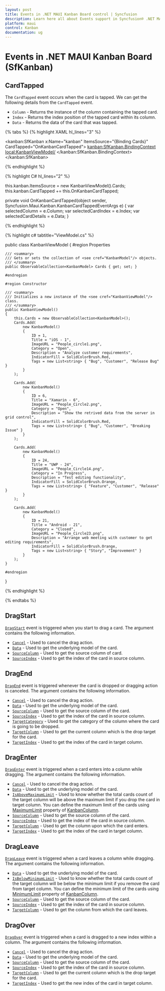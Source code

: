 ```yaml
---
layout: post
title: Events in .NET MAUI Kanban Board control | Syncfusion
description: Learn here all about Events support in Syncfusion® .NET MAUI Kanban Board (SfKanban) control, its elements and more.
platform: maui
control: Kanban
documentation: ug
---
```


# Events in .NET MAUI Kanban Board (SfKanban)

## CardTapped

The `CardTapped` event occurs when the card is tapped. We can get the following details from the `CardTapped` event.

* `Column` - Returns the instance of the column containing the tapped card.
* `Index` - Returns the index position of the tapped card within its column.
* `Data` - Returns the data of the card that was tapped.

{% tabs %}
{% highlight XAML hl_lines="3" %}

<kanban:SfKanban x:Name="kanban"
                 ItemsSource="{Binding Cards}"
                 CardTapped="OnKanbanCardTapped">
    <kanban:SfKanban.BindingContext>
        <local:KanbanViewModel/>
    </kanban:SfKanban.BindingContext>
</kanban:SfKanban>

{% endhighlight %}

{% highlight C# hl_lines="2" %}

this.kanban.ItemsSource = new KanbanViewModel().Cards;
this.kanban.CardTapped += this.OnKanbanCardTapped;

private void OnKanbanCardTapped(object sender, Syncfusion.Maui.Kanban.KanbanCardTappedEventArgs e)
{
    var selectedColumn = e.Column;
    var selectedCardIndex = e.Index;
    var selectedCardDetails = e.Data;
}

{% endhighlight %}

{% highlight c# tabtitle="ViewModel.cs" %}

public class KanbanViewModel
{
    #region Properties

    /// <summary>
    /// Gets or sets the collection of <see cref="KanbanModel"/> objects.
    /// </summary>
    public ObservableCollection<KanbanModel> Cards { get; set; }

    #endregion

    #region Constructor

    /// <summary>
    /// Initializes a new instance of the <see cref="KanbanViewModel"/> class.
    /// </summary>
    public KanbanViewModel()
    {
        this.Cards = new ObservableCollection<KanbanModel>();
        Cards.Add(
            new KanbanModel()
            {
                ID = 1,
                Title = "iOS - 1",
                ImageURL = "People_circle1.png",
                Category = "Open",
                Description = "Analyze customer requirements",
                IndicatorFill = SolidColorBrush.Red,
                Tags = new List<string> { "Bug", "Customer", "Release Bug" }
            }
        );

        Cards.Add(
            new KanbanModel()
            {
                ID = 6,
                Title = "Xamarin - 6",
                ImageURL = "People_Circle2.png",
                Category = "Open",
                Description = "Show the retrived data from the server in grid control",
                IndicatorFill = SolidColorBrush.Red,
                Tags = new List<string> { "Bug", "Customer", "Breaking Issue" }
            }
        );

        Cards.Add(
            new KanbanModel()
            {
                ID = 24,
                Title = "UWP - 24",
                ImageURL = "People_Circle14.png",
                Category = "In Progress",
                Description = "Test editing functionality",
                IndicatorFill = SolidColorBrush.Orange,
                Tags = new List<string> { "Feature", "Customer", "Release" }
            }
        );

        Cards.Add(
            new KanbanModel()
            {
                ID = 21,
                Title = "Android - 21",
                Category = "Closed",
                ImageURL = "People_Circle23.png",
                Description = "Arrange web meeting with customer to get editing requirements",
                IndicatorFill = SolidColorBrush.Orange,
                Tags = new List<string> { "Story", "Improvement" }
            }
        );
    }

    #endregion
}

{% endhighlight %}

{% endtabs %}

## DragStart

[`DragStart`](https://help.syncfusion.com/cr/maui/Syncfusion.Maui.Kanban.SfKanban.html#Syncfusion_Maui_Kanban_SfKanban_DragStart) event is triggered when you start to drag a card. The argument contains the following information.

* [`Cancel`](https://help.syncfusion.com/cr/maui/Syncfusion.Maui.Kanban.KanbanDragStartEventArgs.html#Syncfusion_Maui_Kanban_KanbanDragStartEventArgs_Cancel) - Used to cancel the drag action.
* [`Data`](https://help.syncfusion.com/cr/maui/Syncfusion.Maui.Kanban.KanbanDragEventArgs.html#Syncfusion_Maui_Kanban_KanbanDragEventArgs_Data) - Used to get the underlying model of the card.
* [`SourceColumn`](https://help.syncfusion.com/cr/maui/Syncfusion.Maui.Kanban.KanbanDragEventArgs.html#Syncfusion_Maui_Kanban_KanbanDragEventArgs_SourceColumn) - Used to get the source column of card.
* [`SourceIndex`](https://help.syncfusion.com/cr/maui/Syncfusion.Maui.Kanban.KanbanDragEventArgs.html#Syncfusion_Maui_Kanban_KanbanDragEventArgs_SourceIndex) - Used to get the index of the card in source column.   

## DragEnd  

[`DragEnd`](https://help.syncfusion.com/cr/maui/Syncfusion.Maui.Kanban.SfKanban.html#Syncfusion_Maui_Kanban_SfKanban_DragEnd) event is triggered whenever the card is dropped or dragging action is canceled. The argument contains the following information.

* [`Cancel`](https://help.syncfusion.com/cr/maui/Syncfusion.Maui.Kanban.KanbanDragEndEventArgs.html#Syncfusion_Maui_Kanban_KanbanDragEndEventArgs_Cancel) - Used to cancel the drag action.
* [`Data`](https://help.syncfusion.com/cr/maui/Syncfusion.Maui.Kanban.KanbanDragEventArgs.html#Syncfusion_Maui_Kanban_KanbanDragEventArgs_Data) - Used to get the underlying model of the card.
* [`SourceColumn`](https://help.syncfusion.com/cr/maui/Syncfusion.Maui.Kanban.KanbanDragEventArgs.html#Syncfusion_Maui_Kanban_KanbanDragEventArgs_SourceColumn) - Used to get the source column of the card.
* [`SourceIndex`](https://help.syncfusion.com/cr/maui/Syncfusion.Maui.Kanban.KanbanDragEventArgs.html#Syncfusion_Maui_Kanban_KanbanDragEventArgs_SourceIndex) - Used to get the index of the card in source column.
* [`TargetCategory`](https://help.syncfusion.com/cr/maui/Syncfusion.Maui.Kanban.KanbanDragEndEventArgs.html#Syncfusion_Maui_Kanban_KanbanDragEndEventArgs_TargetCategory) - Used to get the category of the column where the card is going to be dropped.
* [`TargetColumn`](https://help.syncfusion.com/cr/maui/Syncfusion.Maui.Kanban.KanbanDragEndEventArgs.html#Syncfusion_Maui_Kanban_KanbanDragEndEventArgs_TargetColumn) - Used to get the current column which is the drop target for the card.
* [`TargetIndex`](https://help.syncfusion.com/cr/maui/Syncfusion.Maui.Kanban.KanbanDragEndEventArgs.html#Syncfusion_Maui_Kanban_KanbanDragEndEventArgs_TargetIndex) - Used to get the index of the card in target column.

## DragEnter 

[`DragEnter`](https://help.syncfusion.com/cr/maui/Syncfusion.Maui.Kanban.SfKanban.html#Syncfusion_Maui_Kanban_SfKanban_DragEnter) event is triggered when a card enters into a column while dragging. The argument contains the following information.

* [`Cancel`](https://help.syncfusion.com/cr/maui/Syncfusion.Maui.Kanban.KanbanDragEnterEventArgs.html#Syncfusion_Maui_Kanban_KanbanDragEnterEventArgs_Cancel) - Used to cancel the drag action.
* [`Data`](https://help.syncfusion.com/cr/maui/Syncfusion.Maui.Kanban.KanbanDragEventArgs.html#Syncfusion_Maui_Kanban_KanbanDragEventArgs_Data) - Used to get the underlying model of the card.
* [`IsAboveMaximumLimit`](https://help.syncfusion.com/cr/maui/Syncfusion.Maui.Kanban.KanbanDragEnterEventArgs.html#Syncfusion_Maui_Kanban_KanbanDragEnterEventArgs_IsAboveMaximumLimit) - Used to know whether the total cards count of the target column will be above the maximum limit if you drop the card in target column. You can define the maximum limit of the cards using [MaximumLimit](https://help.syncfusion.com/cr/maui/Syncfusion.Maui.Kanban.KanbanColumn.html#Syncfusion_Maui_Kanban_KanbanColumn_MaximumLimit) property of [KanbanColumn](https://help.syncfusion.com/cr/maui/Syncfusion.Maui.Kanban.KanbanColumn.html). 
* [`SourceColumn`](https://help.syncfusion.com/cr/maui/Syncfusion.Maui.Kanban.KanbanDragEventArgs.html#Syncfusion_Maui_Kanban_KanbanDragEventArgs_SourceColumn) - Used to get the source column of the card.
* [`SourceIndex`](https://help.syncfusion.com/cr/maui/Syncfusion.Maui.Kanban.KanbanDragEventArgs.html#Syncfusion_Maui_Kanban_KanbanDragEventArgs_SourceIndex) - Used to get the index of the card in source column.
* [`TargetColumn`](https://help.syncfusion.com/cr/maui/Syncfusion.Maui.Kanban.KanbanDragEnterEventArgs.html#Syncfusion_Maui_Kanban_KanbanDragEnterEventArgs_TargetColumn) - Used to get the column upon which the card enters.
* [`TargetIndex`](https://help.syncfusion.com/cr/maui/Syncfusion.Maui.Kanban.KanbanDragEnterEventArgs.html#Syncfusion_Maui_Kanban_KanbanDragEnterEventArgs_TargetIndex) - Used to get the index of the card in target column.

## DragLeave 

[`DragLeave`](https://help.syncfusion.com/cr/maui/Syncfusion.Maui.Kanban.SfKanban.html#Syncfusion_Maui_Kanban_SfKanban_DragLeave) event is triggered when a card leaves a column while dragging. The argument contains the following information.

* [`Data`](https://help.syncfusion.com/cr/maui/Syncfusion.Maui.Kanban.KanbanDragEventArgs.html#Syncfusion_Maui_Kanban_KanbanDragEventArgs_Data) - Used to get the underlying model of the card.
* [`IsBelowMinimumLimit`](https://help.syncfusion.com/cr/maui/Syncfusion.Maui.Kanban.KanbanDragLeaveEventArgs.html#Syncfusion_Maui_Kanban_KanbanDragLeaveEventArgs_IsBelowMinimumLimit) - Used to know whether the total cards count of the target column will be below the minimum limit if you remove the card from target column. You can define the minimum limit of the cards using [MinimumLimit](https://help.syncfusion.com/cr/maui/Syncfusion.Maui.Kanban.KanbanColumn.html#Syncfusion_Maui_Kanban_KanbanColumn_MinimumLimit) property of [KanbanColumn](https://help.syncfusion.com/cr/maui/Syncfusion.Maui.Kanban.KanbanColumn.html).
* [`SourceColumn`](https://help.syncfusion.com/cr/maui/Syncfusion.Maui.Kanban.KanbanDragEventArgs.html#Syncfusion_Maui_Kanban_KanbanDragEventArgs_SourceColumn) - Used to get the source column of the card.
* [`SourceIndex`](https://help.syncfusion.com/cr/maui/Syncfusion.Maui.Kanban.KanbanDragEventArgs.html#Syncfusion_Maui_Kanban_KanbanDragEventArgs_SourceIndex) - Used to get the index of the card in source column.
* [`TargetColumn`](https://help.syncfusion.com/cr/maui/Syncfusion.Maui.Kanban.KanbanDragLeaveEventArgs.html#Syncfusion_Maui_Kanban_KanbanDragLeaveEventArgs_TargetColumn) - Used to get the column from which the card leaves.

## DragOver

[`DragOver`](https://help.syncfusion.com/cr/maui/Syncfusion.Maui.Kanban.SfKanban.html#Syncfusion_Maui_Kanban_SfKanban_DragOver) event is triggered when a card is dragged to a new index within a column. The argument contains the following information.

* [`Cancel`](https://help.syncfusion.com/cr/maui/Syncfusion.Maui.Kanban.KanbanDragOverEventArgs.html#Syncfusion_Maui_Kanban_KanbanDragOverEventArgs_Cancel) - Used to cancel the drag action.
* [`Data`](https://help.syncfusion.com/cr/maui/Syncfusion.Maui.Kanban.KanbanDragEventArgs.html#Syncfusion_Maui_Kanban_KanbanDragEventArgs_Data) - Used to get the underlying model of the card.
* [`SourceColumn`](https://help.syncfusion.com/cr/maui/Syncfusion.Maui.Kanban.KanbanDragEventArgs.html#Syncfusion_Maui_Kanban_KanbanDragEventArgs_SourceColumn) - Used to get the source column of the card.
* [`SourceIndex`](https://help.syncfusion.com/cr/maui/Syncfusion.Maui.Kanban.KanbanDragEventArgs.html#Syncfusion_Maui_Kanban_KanbanDragEventArgs_SourceIndex) - Used to get the index of the card in source column.
* [`TargetColumn`](https://help.syncfusion.com/cr/maui/Syncfusion.Maui.Kanban.KanbanDragOverEventArgs.html#Syncfusion_Maui_Kanban_KanbanDragOverEventArgs_TargetColumn) - Used to get the current column which is the drop target for the card.
* [`TargetIndex`](https://help.syncfusion.com/cr/maui/Syncfusion.Maui.Kanban.KanbanDragOverEventArgs.html#Syncfusion_Maui_Kanban_KanbanDragOverEventArgs_TargetIndex) - Used to get the new index of the card in target column.